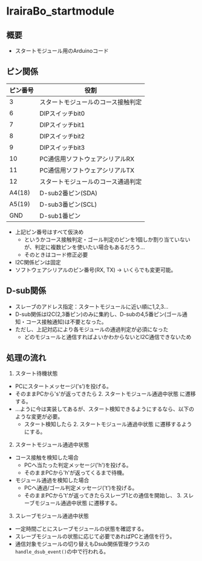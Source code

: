 # IrairaBo_startmodule

## 概要

- スタートモジュール用のArduinoコード

## ピン関係

|ピン番号|役割|
|-|-|
|3|スタートモジュールのコース接触判定|
|6|DIPスイッチbit0|
|7|DIPスイッチbit1|
|8|DIPスイッチbit2|
|9|DIPスイッチbit3|
|10|PC通信用ソフトウェアシリアルRX|
|11|PC通信用ソフトウェアシリアルTX|
|12|スタートモジュールのコース通過判定|
|A4(18)|D-sub2番ピン(SDA)|
|A5(19)|D-sub3番ピン(SCL)|
|GND|D-sub1番ピン|

- 上記ピン番号はすべて仮決め
  - というかコース接触判定・ゴール判定のピンを1個しか割り当ていないが、判定に複数ピンを使いたい場合もあるだろう…
  - そのときはコード修正必要
- I2C関係ピンは固定
- ソフトウェアシリアルのピン番号(RX, TX) → いくらでも変更可能。

## D-sub関係

- スレーブのアドレス指定：スタートモジュールに近い順に1,2,3...  
- D-sub関係はI2C(2,3番ピン)のみに集約し、D-subの4,5番ピン(ゴール通知・コース接触通知)は不要となった。
- ただし、上記対応により各モジュールの通過判定が必須になった
  - どのモジュールと通信すればよいかわからないとI2C通信できないため

## 処理の流れ

1. スタート待機状態  
- PCにスタートメッセージ('s')を投げる。
- そのままPCから's'が返ってきたら 2. スタートモジュール通過中状態 に遷移する。
- …ように今は実装してあるが、スタート検知できるようにするなら、以下のような変更が必要。
  - スタート検知したら 2. スタートモジュール通過中状態 に遷移するようにする。
2. スタートモジュール通過中状態 
- コース接触を検知した場合
  - PCへ当たった判定メッセージ('h')を投げる。
  - そのままPCから'h'が返ってくるまで待機。
- モジュール通過を検知した場合
  - PCへ通過/ゴール判定メッセージ('t')を投げる。
  - そのままPCから't'が返ってきたらスレーブ1との通信を開始し、 3. スレーブモジュール通過中状態 に遷移する。
3. スレーブモジュール通過中状態
- 一定時間ごとにスレーブモジュールの状態を確認する。
- スレーブモジュールの状態に応じて必要であればPCと通信を行う。
- 通信対象モジュールの切り替えもDsub関係管理クラスの`handle_dsub_event()`の中で行われる。